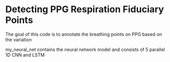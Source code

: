 # Detecting PPG Respiration Fiduciary Points

The goal of this code is to annotate the breathing points on PPG based on the variation

my_neural_net contains the neural network model and consists of 5 parallel 1D CNN and LSTM

